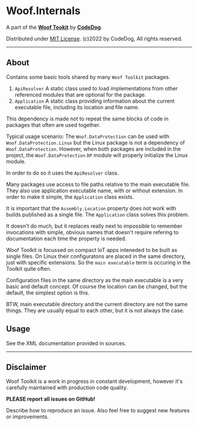 ﻿# Woof.Internals

A part of the [**Woof Tookit**](../../Readme.md)
by **[CodeDog](https://www.codedog.pl)**.

Distributed under [MIT License](https://en.wikipedia.org/wiki/MIT_License).
(c)2022 by CodeDog, All rights reserved.

---

## About

Contains some basic tools shared by many `Woof Toolkit` packages.

1. `ApiResolver`
   A static class used to load implementations from other referenced modules
   that are optional for the package.
2. `Application`
   A static class providing information about the current executable file,
   including its location and file name.

This dependency is made not to repeat the same blocks of code in packages
that often are used together.

Typical usage scenario:
The `Woof.DataProtection` can be used with `Woof.DataProtection.Linux` but
the Linux package is not a dependency of `Woof.DataProtection`.
However, when both packages are included in the project, the
`Woof.DataProtection` `DP` module will properly initialize the Linux module.

In order to do so it uses the `ApiResolver` class.

Many packages use access to file paths relative to the main executable file.
They also use application executable name, with or without extension.
In order to make it simple, the `Application` class exists.

It is important that the `Assembly.Location` property does not work with
builds published as a single file. The `Application` class solves this problem.

It doesn't do much, but it replaces really next to impossible to remember 
invocations with simple, obvious names that doesn't require refering
to documentation each time the property is needed.

Woof Toolkit is focussed on compact IoT apps inteneded to be built as
single files. On Linux their configuratons are placed in the same directory,
just with specific extensions. So the `main executable` term is occuring
in the Toolkit quite often.

Configuration files in the same directory as the main executable is a very
basic and default concept. Of course the location can be changed, but
the default, the simplest option is this.

BTW, main executable directory and the current directory are not the same things.
They are usually equal to each other, but it is not always the case.

## Usage

See the XML documentation provided in sources.

---

## Disclaimer

Woof Toolkit is a work in progress in constant development,
however it's carefully maintained with production code quality.

**PLEASE report all issues on GitHub!**

Describe how to reproduce an issue.
Also feel free to suggest new features or improvements.